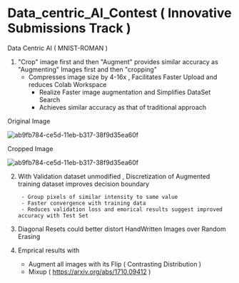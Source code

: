 # Data_centric_AI_Contest ( Innovative Submissions Track ) 
Data Centric AI ( MNIST-ROMAN )

1.  "Crop" image first  and then "Augment" provides similar accuracy as "Augmenting" Images first and then "cropping" 
	- Compresses image size by 4-16x , Facilitates Faster Upload and reduces Colab Workspace
        - Realize Faster image augmentation and Simplifies DataSet Search
        - Achieves similar accuracy as that of traditional approach 

Original Image


![ab9fb784-ce5d-11eb-b317-38f9d35ea60f](https://user-images.githubusercontent.com/4832280/129689863-64dd57f1-2c53-4d0f-82a6-99d551fe6960.png)

Cropped Image 


![ab9fb784-ce5d-11eb-b317-38f9d35ea60f](https://user-images.githubusercontent.com/4832280/129690470-cebdaf92-3546-4754-9051-3f1cde973a03.png)

2.  With Validation dataset unmodified , Discretization of Augmented training dataset improves decision boundary

         - Group pixels of similar intensity to same value
         - Faster convergence with training data 
         - Reduces validation loss and emorical results suggest improved accuracy with Test Set

3.  Diagonal Resets could better distort HandWritten Images over Random Erasing 

4.  Emprical results with 
	- Augment all images with its Flip  ( Contrasting Distribution )
	- Mixup 			    ( https://arxiv.org/abs/1710.09412 )

